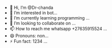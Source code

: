 - 👋 Hi, I’m @Dr-chanda
- 👀 I’m interested in bot...
- 🌱 I’m currently learning programming ...
- 💞️ I’m looking to collaborate on ...
- 📫 How to reach me whatsapp +27635915524 ...
- 😄 Pronouns: non...
- ⚡ Fun fact: 1234 ...

<!---
Dr-chanda/Dr-chanda is a ✨ special ✨ repository because its `README.md` (this file) appears on your GitHub profile.
You can click the Preview link to take a look at your changes.
--->
